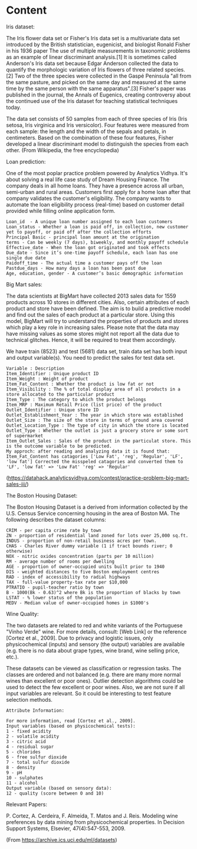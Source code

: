 # Content
Iris dataset:

The Iris flower data set or Fisher's Iris data set is a multivariate data set introduced by the British statistician, eugenicist, and biologist Ronald Fisher in his 1936 paper The use of multiple measurements in taxonomic problems as an example of linear discriminant analysis.[1] It is sometimes called Anderson's Iris data set because Edgar Anderson collected the data to quantify the morphologic variation of Iris flowers of three related species.[2] Two of the three species were collected in the Gaspé Peninsula "all from the same pasture, and picked on the same day and measured at the same time by the same person with the same apparatus".[3] Fisher's paper was published in the journal, the Annals of Eugenics, creating controversy about the continued use of the Iris dataset for teaching statistical techniques today.

The data set consists of 50 samples from each of three species of Iris (Iris setosa, Iris virginica and Iris versicolor). Four features were measured from each sample: the length and the width of the sepals and petals, in centimeters. Based on the combination of these four features, Fisher developed a linear discriminant model to distinguish the species from each other. 
(From Wikipedia, the free encyclopedia)



Loan prediction:

One of the most poplar practice problem powered by Analytics Vidhya. It's about solving a real life case study of Dream Housing Finance. The company deals in all home loans. They have a presence across all urban, semi-urban and rural areas. Customers first apply for a home loan after that company validates the customer's eligibility. The company wants to automate the loan eligibility process (real-time) based on customer detail provided while filling online application form.

    Loan_id  - A unique loan number assigned to each loan customers
    Loan_status - Whether a loan is paid off, in collection, new customer yet to payoff, or paid off after the collection efforts
    Principal Basic - principal loan amount at the origination
    terms - Can be weekly (7 days), biweekly, and monthly payoff schedule
    Effective_date - When the loan got originated and took effects
    Due_date - Since it’s one-time payoff schedule, each loan has one single due date
    Paidoff_time - The actual time a customer pays off the loan
    Pastdue_days - How many days a loan has been past due
    Age, education, gender - A customer’s basic demographic information



Big Mart sales:

The data scientists at BigMart have collected 2013 sales data for 1559 products across 10 stores in different cities. Also, certain attributes of each product and store have been defined. The aim is to build a predictive model and find out the sales of each product at a particular store. Using this model, BigMart will try to understand the properties of products and stores which play a key role in increasing sales. Please note that the data may have missing values as some stores might not report all the data due to technical glitches. Hence, it will be required to treat them accordingly.

We have train (8523) and test (5681) data set, train data set has both input and output variable(s). You need to predict the sales for test data set.

    Variable : Description
    Item_Identifier : Unique product ID
    Item_Weight : Weight of product
    Item_Fat_Content : Whether the product is low fat or not
    Item_Visibility : The % of total display area of all products in a store allocated to the particular product
    Item_Type : The category to which the product belongs
    Item_MRP : Maximum Retail Price (list price) of the product
    Outlet_Identifier : Unique store ID
    Outlet_Establishment_Year : The year in which store was established
    Outlet_Size : The size of the store in terms of ground area covered
    Outlet_Location_Type : The type of city in which the store is located
    Outlet_Type : Whether the outlet is just a grocery store or some sort of supermarket
    Item_Outlet_Sales : Sales of the product in the particulat store. This is the outcome variable to be predicted.
    My approch: after reading and analyzing data it is found that:
    Item_Fat_Content has catagories ['Low Fat', 'reg', 'Regular', 'LF', 'low fat'] Corrected the misspeled catagories and converted them to
    'LF', 'low fat' => 'Low Fat' 'reg' => 'Regular'
    
(https://datahack.analyticsvidhya.com/contest/practice-problem-big-mart-sales-iii/)



The Boston Housing Dataset:

The Boston Housing Dataset is a derived from information collected by the U.S. Census Service concerning housing in the area of Boston MA. The following describes the dataset columns:

    CRIM - per capita crime rate by town
    ZN - proportion of residential land zoned for lots over 25,000 sq.ft.
    INDUS - proportion of non-retail business acres per town.
    CHAS - Charles River dummy variable (1 if tract bounds river; 0 otherwise)
    NOX - nitric oxides concentration (parts per 10 million)
    RM - average number of rooms per dwelling
    AGE - proportion of owner-occupied units built prior to 1940
    DIS - weighted distances to five Boston employment centres
    RAD - index of accessibility to radial highways
    TAX - full-value property-tax rate per $10,000
    PTRATIO - pupil-teacher ratio by town
    B - 1000(Bk - 0.63)^2 where Bk is the proportion of blacks by town
    LSTAT - % lower status of the population
    MEDV - Median value of owner-occupied homes in $1000's



Wine Quality:

The two datasets are related to red and white variants of the Portuguese "Vinho Verde" wine. For more details, consult: [Web Link] or the reference [Cortez et al., 2009]. Due to privacy and logistic issues, only physicochemical (inputs) and sensory (the output) variables are available (e.g. there is no data about grape types, wine brand, wine selling price, etc.).

These datasets can be viewed as classification or regression tasks. The classes are ordered and not balanced (e.g. there are many more normal wines than excellent or poor ones). Outlier detection algorithms could be used to detect the few excellent or poor wines. Also, we are not sure if all input variables are relevant. So it could be interesting to test feature selection methods.

    Attribute Information:

    For more information, read [Cortez et al., 2009].
    Input variables (based on physicochemical tests):
    1 - fixed acidity
    2 - volatile acidity
    3 - citric acid 
    4 - residual sugar
    5 - chlorides
    6 - free sulfur dioxide
    7 - total sulfur dioxide
    8 - density
    9 - pH
    10 - sulphates
    11 - alcohol
    Output variable (based on sensory data):
    12 - quality (score between 0 and 10)
    
Relevant Papers:

P. Cortez, A. Cerdeira, F. Almeida, T. Matos and J. Reis. Modeling wine preferences by data mining from physicochemical properties.
In Decision Support Systems, Elsevier, 47(4):547-553, 2009. 

(From https://archive.ics.uci.edu/ml/datasets)
    
